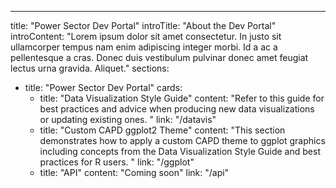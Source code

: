 ---
title: "Power Sector Dev Portal"
introTitle: "About the Dev Portal"
introContent: "Lorem ipsum dolor sit amet consectetur. In justo sit ullamcorper tempus nam enim adipiscing integer morbi. Id a ac a pellentesque a cras. Donec duis vestibulum pulvinar donec amet feugiat lectus urna gravida. Aliquet."
sections:
  - title: "Power Sector Dev Portal"
    cards:
      - title: "Data Visualization Style Guide"
        content: "Refer to this guide for best practices and advice when producing new data visualizations or updating existing ones. "
        link: "/datavis"
      - title: "Custom CAPD ggplot2 Theme"
        content: "This section demonstrates how to apply a custom CAPD theme to ggplot graphics including concepts from the Data Visualization Style Guide and best practices for R users. "
        link: "/ggplot"
      - title: "API"
        content: "Coming soon"
        link: "/api"




